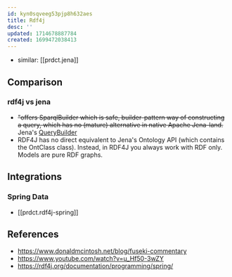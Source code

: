 ```yaml
---
id: kyn0sqveeg53pjp8h632aes
title: Rdf4j
desc: ''
updated: 1714678887784
created: 1699472038413
---
```


- similar: [[prdct.jena]]

## Comparison

### rdf4j vs jena

- ~~"offers SparqlBuilder which is safe, builder-pattern way of constructing a query, which has no (mature) alternative in native Apache Jena-land.~~ Jena's [QueryBuilder](https://jena.apache.org/documentation/extras/querybuilder/)
- RDF4J has no direct equivalent to Jena's Ontology API (which contains the OntClass class). Instead, in RDF4J you always work with RDF only. Models are pure RDF graphs.

## Integrations

### Spring Data

- [[prdct.rdf4j-spring]]


## References

- https://www.donaldmcintosh.net/blog/fuseki-commentary
- https://www.youtube.com/watch?v=u_Hf50-3wZY
- https://rdf4j.org/documentation/programming/spring/